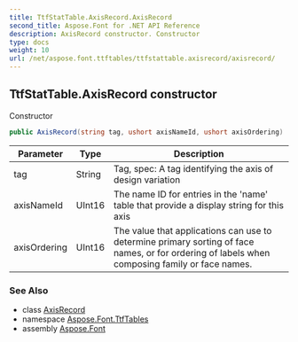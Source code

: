 ```yaml
---
title: TtfStatTable.AxisRecord.AxisRecord
second_title: Aspose.Font for .NET API Reference
description: AxisRecord constructor. Constructor
type: docs
weight: 10
url: /net/aspose.font.ttftables/ttfstattable.axisrecord/axisrecord/
---
```

## TtfStatTable.AxisRecord constructor

Constructor

```csharp
public AxisRecord(string tag, ushort axisNameId, ushort axisOrdering)
```

| Parameter | Type | Description |
| --- | --- | --- |
| tag | String | Tag, spec: A tag identifying the axis of design variation |
| axisNameId | UInt16 | The name ID for entries in the 'name' table that provide a display string for this axis |
| axisOrdering | UInt16 | The value that applications can use to determine primary sorting of face names, or for ordering of labels when composing family or face names. |

### See Also

* class [AxisRecord](../)
* namespace [Aspose.Font.TtfTables](../../../aspose.font.ttftables/)
* assembly [Aspose.Font](../../../)


